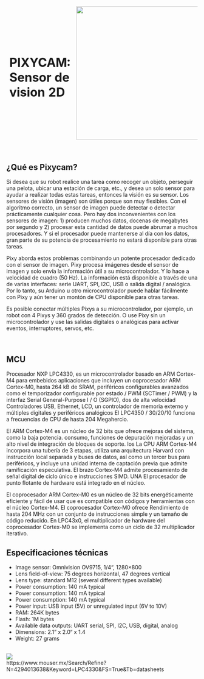 <html>
<head>
</head> 
<header>

 <table border="0">
  <tr>
    <td style="border: hidden"><h1>PIXYCAM: Sensor de vision 2D</h1></td>
   <td style="border: hidden"><img src="https://pixycam.com/wp-content/uploads/2018/04/Pixy-tracking-coloured-balls.gif" width="400" height="350"></td>
  </tr>  
 </table>
  
  

</header>
<body>
  <h2>¿Qué es Pixycam?</h2>
  <p>Si desea que su robot realice una tarea como recoger un objeto, perseguir una pelota, ubicar una estación de carga, etc., y desea un solo sensor para ayudar a realizar todas estas tareas, entonces la visión es su sensor. Los sensores de visión (imagen) son útiles porque son muy flexibles. Con el algoritmo correcto, un sensor de imagen puede detectar o detectar prácticamente cualquier cosa. Pero hay dos inconvenientes con los sensores de imagen: 1) producen muchos datos, docenas de megabytes por segundo y 2) procesar esta cantidad de datos puede abrumar a muchos procesadores. Y si el procesador puede mantenerse al día con los datos, gran parte de su potencia de procesamiento no estará disponible para otras tareas.

Pixy aborda estos problemas combinando un potente procesador dedicado con el sensor de imagen. Pixy procesa imágenes desde el sensor de imagen y solo envía la información útil a su microcontrolador. Y lo hace a velocidad de cuadro (50 Hz). La información está disponible a través de una de varias interfaces: serie UART, SPI, I2C, USB o salida digital / analógica. Por lo tanto, su Arduino u otro microcontrolador puede hablar fácilmente con Pixy y aún tener un montón de CPU disponible para otras tareas.

Es posible conectar múltiples Pixys a su microcontrolador, por ejemplo, un robot con 4 Pixys y 360 grados de detección. O use Pixy sin un microcontrolador y use las salidas digitales o analógicas para activar eventos, interruptores, servos, etc.</p>
<br>
<h2>MCU</h2>
<p>
Procesador NXP LPC4330, es un microcontrolador basado en ARM Cortex-M4 para embebidos
aplicaciones que incluyen un coprocesador ARM Cortex-M0, hasta 264 kB de SRAM,
periféricos configurables avanzados como el temporizador configurable por estado / PWM
(SCTimer / PWM) y la interfaz Serial General-Purpose I / O (SGPIO), dos de alta velocidad
Controladores USB, Ethernet, LCD, un controlador de memoria externo y múltiples digitales y
periféricos analógicos El LPC4350 / 30/20/10 funciona a frecuencias de CPU de hasta 204
Megahercio.
 
El ARM Cortex-M4 es un núcleo de 32 bits que ofrece mejoras del sistema, como la baja potencia.
consumo, funciones de depuración mejoradas y un alto nivel de integración de bloques de soporte. los
La CPU ARM Cortex-M4 incorpora una tubería de 3 etapas, utiliza una arquitectura Harvard con
instrucción local separada y buses de datos, así como un tercer bus para periféricos, y
incluye una unidad interna de captación previa que admite ramificación especulativa. El brazo
Cortex-M4 admite procesamiento de señal digital de ciclo único e instrucciones SIMD. UNA
El procesador de punto flotante de hardware está integrado en el núcleo.

El coprocesador ARM Cortex-M0 es un núcleo de 32 bits energéticamente eficiente y fácil de usar que
es compatible con códigos y herramientas con el núcleo Cortex-M4. El coprocesador Cortex-M0 ofrece
Rendimiento de hasta 204 MHz con un conjunto de instrucciones simple y un tamaño de código reducido. En
LPC43x0, el multiplicador de hardware del coprocesador Cortex-M0 se implementa como un ciclo de 32
multiplicador iterativo.
</p>
<h2>Especificaciones técnicas</h2>
<ul>
 <li>Image sensor: Omnivision OV9715, 1/4“, 1280×800</li>
 <li>Lens field-of-view: 75 degrees horizontal, 47 degrees vertical</li>
 <li>Lens type: standard M12 (several different types available)</li>
 <li>Power consumption: 140 mA typical</li>
 <li>Power consumption: 140 mA typical</li>
 <li>Power consumption: 140 mA typical</li>
 <li>Power input: USB input (5V) or unregulated input (6V to 10V)</li>
 <li>RAM: 264K bytes</li>
 <li>Flash: 1M bytes</li>
 <li>Available data outputs: UART serial, SPI, I2C, USB, digital, analog</li>
 <li>Dimensions: 2.1” x 2.0“ x 1.4</li>
 <li>Weight: 27 grams</li>
</ul>
<br>
<img src="https://github.com/GiezyMartinez/Proyecto-Final-PixyCam/blob/master/imagenes/especificaciones.jpg">
<br>
</body>
<footer>https://www.mouser.mx/Search/Refine?N=4294013638&Keyword=LPC4330&FS=True&Tb=datasheets</footer>
</html>

